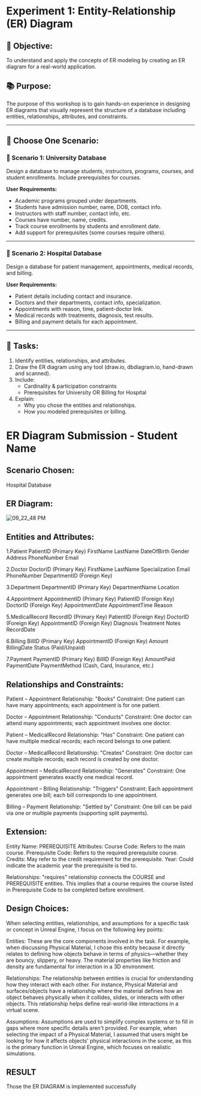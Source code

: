 # Experiment 1: Entity-Relationship (ER) Diagram

## 🎯 Objective:
To understand and apply the concepts of ER modeling by creating an ER diagram for a real-world application.

## 📚 Purpose:
The purpose of this workshop is to gain hands-on experience in designing ER diagrams that visually represent the structure of a database including entities, relationships, attributes, and constraints.

---

## 🧪 Choose One Scenario:

### 🔹 Scenario 1: University Database
Design a database to manage students, instructors, programs, courses, and student enrollments. Include prerequisites for courses.

**User Requirements:**
- Academic programs grouped under departments.
- Students have admission number, name, DOB, contact info.
- Instructors with staff number, contact info, etc.
- Courses have number, name, credits.
- Track course enrollments by students and enrollment date.
- Add support for prerequisites (some courses require others).

---

### 🔹 Scenario 2: Hospital Database
Design a database for patient management, appointments, medical records, and billing.

**User Requirements:**
- Patient details including contact and insurance.
- Doctors and their departments, contact info, specialization.
- Appointments with reason, time, patient-doctor link.
- Medical records with treatments, diagnosis, test results.
- Billing and payment details for each appointment.

---

## 📝 Tasks:
1. Identify entities, relationships, and attributes.
2. Draw the ER diagram using any tool (draw.io, dbdiagram.io, hand-drawn and scanned).
3. Include:
   - Cardinality & participation constraints
   - Prerequisites for University OR Billing for Hospital
4. Explain:
   - Why you chose the entities and relationships.
   - How you modeled prerequisites or billing.

# ER Diagram Submission - Student Name

## Scenario Chosen:
Hospital Database

## ER Diagram:
![09_22_48 PM](https://github.com/user-attachments/assets/812f8b44-49ab-4e29-a4a3-6022d79d2e29)


## Entities and Attributes:
1.Patient
PatientID (Primary Key)
FirstName
LastName
DateOfBirth
Gender
Address
PhoneNumber
Email

2.Doctor
DoctorID (Primary Key)
FirstName
LastName
Specialization
Email
PhoneNumber
DepartmentID (Foreign Key)

3.Department
DepartmentID (Primary Key)
DepartmentName
Location

4.Appointment
AppointmentID (Primary Key)
PatientID (Foreign Key)
DoctorID (Foreign Key)
AppointmentDate
AppointmentTime
Reason

5.MedicalRecord
RecordID (Primary Key)
PatientID (Foreign Key)
DoctorID (Foreign Key)
AppointmentID (Foreign Key)
Diagnosis
Treatment
Notes
RecordDate

6.Billing
BillID (Primary Key)
AppointmentID (Foreign Key)
Amount
BillingDate
Status (Paid/Unpaid)

7.Payment
PaymentID (Primary Key)
BillID (Foreign Key)
AmountPaid
PaymentDate
PaymentMethod (Cash, Card, Insurance, etc.)

## Relationships and Constraints:
Patient – Appointment
Relationship: "Books"
Constraint: One patient can have many appointments; each appointment is for one patient.

Doctor – Appointment
Relationship: "Conducts"
Constraint: One doctor can attend many appointments; each appointment involves one doctor.

Patient – MedicalRecord
Relationship: "Has"
Constraint: One patient can have multiple medical records; each record belongs to one patient.

Doctor – MedicalRecord
Relationship: "Creates"
Constraint: One doctor can create multiple records; each record is created by one doctor.

Appointment – MedicalRecord
Relationship: "Generates"
Constraint: One appointment generates exactly one medical record.

Appointment – Billing
Relationship: "Triggers"
Constraint: Each appointment generates one bill; each bill corresponds to one appointment.

Billing – Payment
Relationship: "Settled by"
Constraint: One bill can be paid via one or multiple payments (supporting split payments).

## Extension:
Entity Name: PREREQUISITE
Attributes:
Course Code: Refers to the main course.
Prerequisite Code: Refers to the required prerequisite course.
Credits: May refer to the credit requirement for the prerequisite.
Year: Could indicate the academic year the prerequisite is tied to.

Relationships:
"requires" relationship connects the COURSE and PREREQUISITE entities.
This implies that a course requires the course listed in Prerequisite Code to be completed before enrollment.
## Design Choices:
When selecting entities, relationships, and assumptions for a specific task or concept in Unreal Engine, I focus on the following key points:

Entities: These are the core components involved in the task. For example, when discussing Physical Material, I chose this entity because it directly relates to defining how objects behave in terms of physics—whether they are bouncy, slippery, or heavy. The material properties like friction and density are fundamental for interaction in a 3D environment.

Relationships: The relationship between entities is crucial for understanding how they interact with each other. For instance, Physical Material and surfaces/objects have a relationship where the material defines how an object behaves physically when it collides, slides, or interacts with other objects. This relationship helps define real-world-like interactions in a virtual scene.

Assumptions: Assumptions are used to simplify complex systems or to fill in gaps where more specific details aren't provided. For example, when selecting the impact of a Physical Material, I assumed that users might be looking for how it affects objects' physical interactions in the scene, as this is the primary function in Unreal Engine, which focuses on realistic simulations.
## RESULT
Those the ER DIAGRAM is implemented successfully

